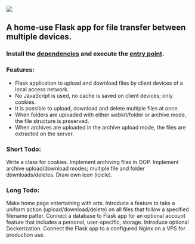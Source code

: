 ![](app/static/favicon.ico)
## A home-use Flask app for file transfer between multiple devices.
### Install the [dependencies](requirements.txt) and execute the [entry point](run.py).
### Features:
* Flask application to upload and download files by client devices of a local access network.
* No JavaScript is used, no cache is saved on client devices; only cookies.
* It is possible to upload, download and delete multiple files at once.
* When folders are uploaded with either webkit/folder or archive mode, the file structure is preserved.
* When archives are uploaded in the archive upload mode, the files are extracted on the server.
### Short Todo:
Write a class for cookies. Implement archiving files in OOP. Implement archive upload/download modes; multiple file and folder downloads/deletes. Draw own icon (icicle).
### Long Todo:
Make home page entertaining with arts. Introduce a feature to take a uniform action (upload/download/delete) on all files that follow a specified filename patter. Connect a database to Flask app for an optional account feature that includes a personal, user-specific, storage. Introduce optional Dockerization. Connect the Flask app to a configured Nginx on a VPS for production use.